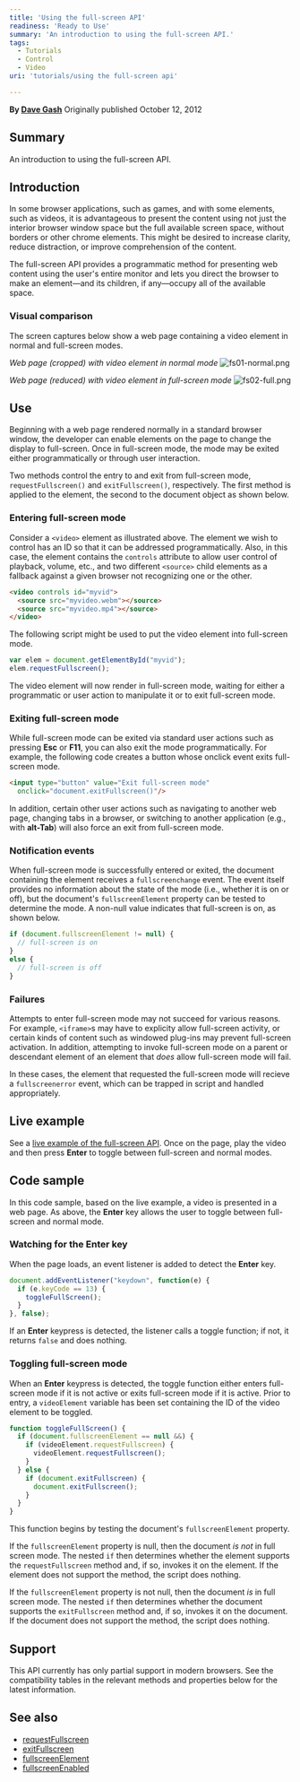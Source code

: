 ```yaml
---
title: 'Using the full-screen API'
readiness: 'Ready to Use'
summary: 'An introduction to using the full-screen API.'
tags:
  - Tutorials
  - Control
  - Video
uri: 'tutorials/using the full-screen api'

---
```

**By [Dave Gash](/User:Dgash)**
Originally published October 12, 2012

## Summary

An introduction to using the full-screen API.

## Introduction

In some browser applications, such as games, and with some elements, such as videos, it is advantageous to present the content using not just the interior browser window space but the full available screen space, without borders or other chrome elements. This might be desired to increase clarity, reduce distraction, or improve comprehension of the content.

The full-screen API provides a programmatic method for presenting web content using the user's entire monitor and lets you direct the browser to make an element—and its children, if any—occupy all of the available space.

### Visual comparison

The screen captures below show a web page containing a video element in normal and full-screen modes.

*Web page (cropped) with video element in normal mode* ![fs01-normal.png](/assets/public/a/a4/fs01-normal.png)

*Web page (reduced) with video element in full-screen mode* ![fs02-full.png](/assets/public/6/6b/fs02-full.png)

## Use

Beginning with a web page rendered normally in a standard browser window, the developer can enable elements on the page to change the display to full-screen. Once in full-screen mode, the mode may be exited either programmatically or through user interaction.

Two methods control the entry to and exit from full-screen mode, `requestFullscreen()` and `exitFullscreen()`, respectively. The first method is applied to the element, the second to the document object as shown below.

### Entering full-screen mode

Consider a `<video>` element as illustrated above. The element we wish to control has an ID so that it can be addressed programmatically. Also, in this case, the element contains the `controls` attribute to allow user control of playback, volume, etc., and two different `<source>` child elements as a fallback against a given browser not recognizing one or the other.

``` html
<video controls id="myvid">
  <source src="myvideo.webm"></source>
  <source src="myvideo.mp4"></source>
</video>
```

 The following script might be used to put the video element into full-screen mode.

``` js
var elem = document.getElementById("myvid");
elem.requestFullscreen();
```

 The video element will now render in full-screen mode, waiting for either a programmatic or user action to manipulate it or to exit full-screen mode.

### Exiting full-screen mode

While full-screen mode can be exited via standard user actions such as pressing **Esc** or **F11**, you can also exit the mode programmatically. For example, the following code creates a button whose onclick event exits full-screen mode.

``` html
<input type="button" value="Exit full-screen mode"
  onclick="document.exitFullscreen()"/>
```

 In addition, certain other user actions such as navigating to another web page, changing tabs in a browser, or switching to another application (e.g., with **alt-Tab**) will also force an exit from full-screen mode.

### Notification events

When full-screen mode is successfully entered or exited, the document containing the element receives a `fullscreenchange` event. The event itself provides no information about the state of the mode (i.e., whether it is on or off), but the document's `fullscreenElement` property can be tested to determine the mode. A non-null value indicates that full-screen is on, as shown below.

``` js
if (document.fullscreenElement != null) {
  // full-screen is on
}
else {
  // full-screen is off
}
```

### Failures

Attempts to enter full-screen mode may not succeed for various reasons. For example, `<iframe>`s may have to explicity allow full-screen activity, or certain kinds of content such as windowed plug-ins may prevent full-screen activation. In addition, attempting to invoke full-screen mode on a parent or descendant element of an element that *does* allow full-screen mode will fail.

In these cases, the element that requested the full-screen mode will recieve a `fullscreenerror` event, which can be trapped in script and handled appropriately.

## Live example

See a [live example of the full-screen API](https://developer.mozilla.org/samples/domref/fullscreen.html). Once on the page, play the video and then press **Enter** to toggle between full-screen and normal modes.

## Code sample

In this code sample, based on the live example, a video is presented in a web page. As above, the **Enter** key allows the user to toggle between full-screen and normal mode.

### Watching for the Enter key

When the page loads, an event listener is added to detect the **Enter** key.

``` js
document.addEventListener("keydown", function(e) {
  if (e.keyCode == 13) {
    toggleFullScreen();
  }
}, false);
```

 If an **Enter** keypress is detected, the listener calls a toggle function; if not, it returns `false` and does nothing.

### Toggling full-screen mode

When an **Enter** keypress is detected, the toggle function either enters full-screen mode if it is not active or exits full-screen mode if it is active. Prior to entry, a `videoElement` variable has been set containing the ID of the video element to be toggled.

``` js
function toggleFullScreen() {
  if (document.fullscreenElement == null &&) {
    if (videoElement.requestFullscreen) {
      videoElement.requestFullscreen();
    }
  } else {
    if (document.exitFullscreen) {
      document.exitFullscreen();
    }
  }
}
```

 This function begins by testing the document's `fullscreenElement` property.

If the `fullscreenElement` property is null, then the document *is not* in full screen mode. The nested `if` then determines whether the element supports the `requestFullscreen` method and, if so, invokes it on the element. If the element does not support the method, the script does nothing.

If the `fullscreenElement` property is not null, then the document *is* in full screen mode. The nested `if` then determines whether the document supports the `exitFullscreen` method and, if so, invokes it on the document. If the document does not support the method, the script does nothing.

## Support

This API currently has only partial support in modern browsers. See the compatibility tables in the relevant methods and properties below for the latest information.

## See also

-   [requestFullscreen](/dom/Element/requestFullscreen)
-   [exitFullscreen](/dom/Document/exitFullscreen)
-   [fullscreenElement](/dom/Document/fullscreenElement)
-   [fullscreenEnabled](/dom/Document/fullscreenEnabled)
